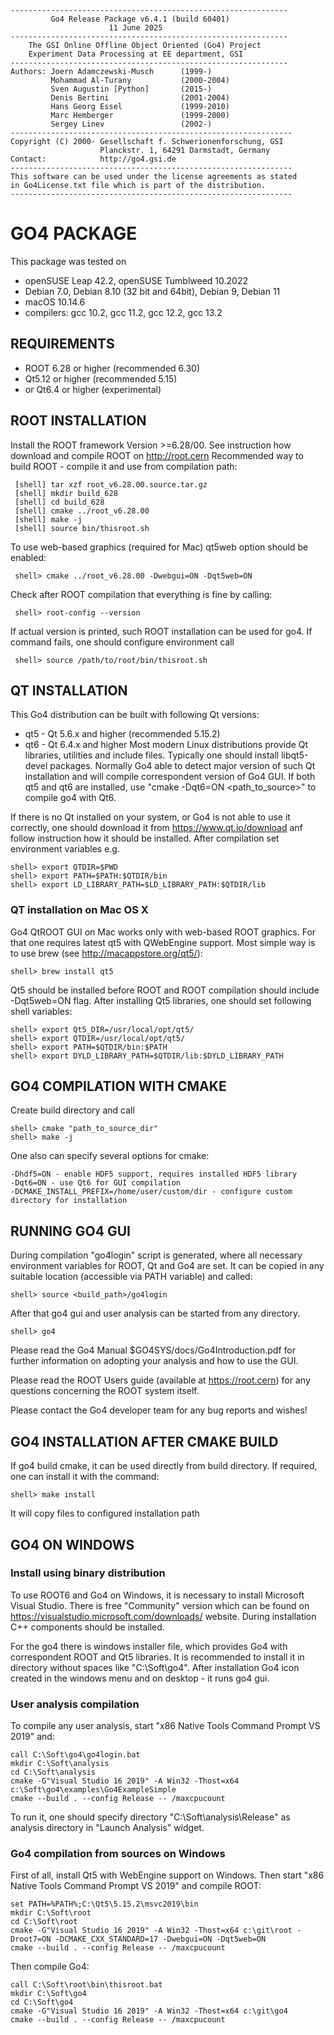 ```
--------------------------------------------------------------
         Go4 Release Package v6.4.1 (build 60401)
                      11 June 2025
--------------------------------------------------------------
    The GSI Online Offline Object Oriented (Go4) Project
    Experiment Data Processing at EE department, GSI
--------------------------------------------------------------
Authors: Joern Adamczewski-Musch      (1999-)
         Mohammad Al-Turany           (2000-2004)
         Sven Augustin [Python]       (2015-)
         Denis Bertini                (2001-2004)
         Hans Georg Essel             (1999-2010)
         Marc Hemberger               (1999-2000)
         Sergey Linev                 (2002-)
---------------------------------------------------------------
Copyright (C) 2000- Gesellschaft f. Schwerionenforschung, GSI
                    Planckstr. 1, 64291 Darmstadt, Germany
Contact:            http://go4.gsi.de
---------------------------------------------------------------
This software can be used under the license agreements as stated
in Go4License.txt file which is part of the distribution.
---------------------------------------------------------------
```

# GO4 PACKAGE

This package was tested on
  * openSUSE Leap 42.2, openSUSE Tumblweed 10.2022
  * Debian 7.0, Debian 8.10 (32 bit and 64bit), Debian 9, Debian 11
  * macOS 10.14.6
  * compilers: gcc 10.2, gcc 11.2, gcc 12.2, gcc 13.2

## REQUIREMENTS
   * ROOT 6.28 or higher (recommended 6.30)
   * Qt5.12 or higher (recommended 5.15)
   * or Qt6.4 or higher (experimental)


## ROOT INSTALLATION

Install the ROOT framework Version >=6.28/00.
See instruction how download and compile ROOT on http://root.cern
Recommended way to build ROOT - compile it and use from compilation path:

     [shell] tar xzf root_v6.28.00.source.tar.gz
     [shell] mkdir build_628
     [shell] cd build_628
     [shell] cmake ../root_v6.28.00
     [shell] make -j
     [shell] source bin/thisroot.sh

To use web-based graphics (required for Mac) qt5web option should be enabled:

     shell> cmake ../root_v6.28.00 -Dwebgui=ON -Dqt5web=ON

Check after ROOT compilation that everything is fine by calling:

     shell> root-config --version

If actual version is printed, such ROOT installation can be used for go4.
If command fails, one should configure environment call

     shell> source /path/to/root/bin/thisroot.sh


## QT INSTALLATION

This Go4 distribution can be built with following Qt versions:
* qt5 - Qt 5.6.x and higher (recommended 5.15.2)
* qt6 - Qt 6.4.x and higher
Most modern Linux distributions provide Qt libraries, utilities and include files.
Typically one should install libqt5-devel packages.
Normally Go4 able to detect major version of such Qt installation
and will compile correspondent version of Go4 GUI.
If both qt5 and qt6 are installed, use "cmake -Dqt6=ON <path_to_source>" to compile
go4 with Qt6.

If there is no Qt installed on your system, or Go4 is not able to use it correctly,
one should download it from https://www.qt.io/download anf follow instruction how it should be
installed. After compilation set environment variables e.g.

    shell> export QTDIR=$PWD
    shell> export PATH=$PATH:$QTDIR/bin
    shell> export LD_LIBRARY_PATH=$LD_LIBRARY_PATH:$QTDIR/lib


### QT installation on Mac OS X

Go4 QtROOT GUI on Mac works only with web-based ROOT graphics.
For that one requires latest qt5 with QWebEngine support.
Most simple way is to use brew (see http://macappstore.org/qt5/):

    shell> brew install qt5

Qt5 should be installed before ROOT and ROOT compilation should include -Dqt5web=ON flag.
After installing Qt5 libraries, one should set following shell variables:

    shell> export Qt5_DIR=/usr/local/opt/qt5/
    shell> export QTDIR=/usr/local/opt/qt5/
    shell> export PATH=$QTDIR/bin:$PATH
    shell> export DYLD_LIBRARY_PATH=$QTDIR/lib:$DYLD_LIBRARY_PATH


## GO4 COMPILATION WITH CMAKE

Create build directory and call

    shell> cmake "path_to_source_dir"
    shell> make -j

One also can specify several options for cmake:

    -Dhdf5=ON - enable HDF5 support, requires installed HDF5 library
    -Dqt6=ON - use Qt6 for GUI compilation
    -DCMAKE_INSTALL_PREFIX=/home/user/custom/dir - configure custom directory for installation


## RUNNING GO4 GUI

During compilation "go4login" script is generated, where
all necessary environment variables for ROOT, Qt and Go4 are set.
It can be copied in any suitable location (accessible via PATH variable)
and called:

    shell> source <build_path>/go4login

After that go4 gui and user analysis can be started from any directory.

    shell> go4

Please read the Go4 Manual $GO4SYS/docs/Go4Introduction.pdf for further
information on adopting your analysis and how to use the GUI.

Please read the ROOT Users guide (available at https://root.cern)
for any questions concerning the ROOT system itself.

Please contact the Go4 developer team for any bug reports and wishes!


## GO4 INSTALLATION AFTER CMAKE BUILD

If go4 build cmake, it can be used directly from build directory.
If required, one can install it with the command:

    shell> make install

It will copy files to configured installation path



## GO4 ON WINDOWS

### Install using binary distribution

To use ROOT6 and Go4 on Windows, it is necessary to install Microsoft Visual Studio.
There is free "Community" version which can be found on
https://visualstudio.microsoft.com/downloads/ website. During installation C++ components
should be installed.

For the go4 there is windows installer file, which provides Go4 with correspondent ROOT and Qt5 libraries.
It is recommended to install it in directory without spaces like "C:\Soft\go4".
After installation Go4 icon created in the windows menu and on desktop - it runs go4 gui.


### User analysis compilation

To compile any user analysis, start "x86 Native Tools Command Prompt VS 2019" and:

    call C:\Soft\go4\go4login.bat
    mkdir C:\Soft\analysis
    cd C:\Soft\analysis
    cmake -G"Visual Studio 16 2019" -A Win32 -Thost=x64 c:\Soft\go4\examples\Go4ExampleSimple
    cmake --build . --config Release -- /maxcpucount

To run it, one should specify directory "C:\Soft\analysis\Release" as analysis directory in
"Launch Analysis" widget.


### Go4 compilation from sources on Windows

First of all, install Qt5 with WebEngine support on Windows.
Then start "x86 Native Tools Command Prompt VS 2019" and compile ROOT:

    set PATH=%PATH%;C:\Qt5\5.15.2\msvc2019\bin
    mkdir C:\Soft\root
    cd C:\Soft\root
    cmake -G"Visual Studio 16 2019" -A Win32 -Thost=x64 c:\git\root -Droot7=ON -DCMAKE_CXX_STANDARD=17 -Dwebgui=ON -Dqt5web=ON
    cmake --build . --config Release -- /maxcpucount

Then compile Go4:

    call C:\Soft\root\bin\thisroot.bat
    mkdir C:\Soft\go4
    cd C:\Soft\go4
    cmake -G"Visual Studio 16 2019" -A Win32 -Thost=x64 c:\git\go4
    cmake --build . --config Release -- /maxcpucount


